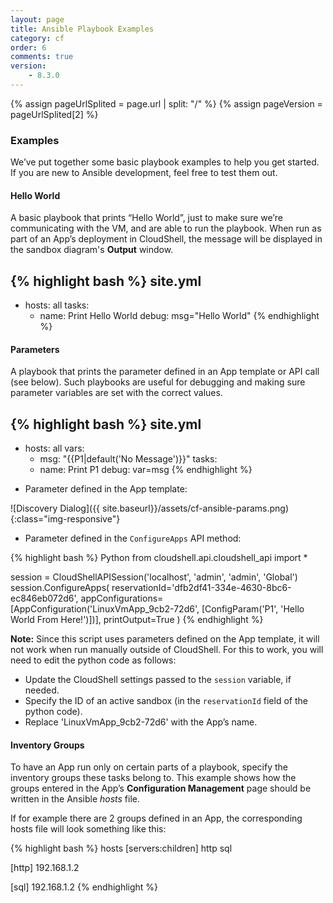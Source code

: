 ```yaml
---
layout: page
title: Ansible Playbook Examples
category: cf
order: 6
comments: true
version:
    - 8.3.0
---
```


{% assign pageUrlSplited = page.url | split: "/" %}
{% assign pageVersion = pageUrlSplited[2] %}

### Examples
We’ve put together some basic playbook examples to help you get started. If you are new to Ansible development, feel free to test them out.

#### Hello World
A basic playbook that prints “Hello World”, just to make sure we’re communicating with the VM, and are able to run the playbook. When run as part of an App’s deployment in CloudShell, the message will be displayed in the sandbox diagram's **Output** window.

{% highlight bash %}
site.yml
---
- hosts: all
  tasks:
  - name: Print Hello World
    debug: msg="Hello World"
{% endhighlight %}

#### Parameters
A playbook that prints the parameter defined in an App template or API call (see below). Such playbooks are useful for debugging and making sure parameter variables are set with the correct values.

{% highlight bash %}
site.yml
---
- hosts: all
  vars: 
  - msg: "{{P1|default('No Message')}}"
  tasks:
  - name: Print P1
    debug: var=msg
{% endhighlight %}

* Parameter defined in the App template:

![Discovery Dialog]({{ site.baseurl}}/assets/cf-ansible-params.png){:class="img-responsive"}

* Parameter defined in the `ConfigureApps` API method:

{% highlight bash %}
Python
from cloudshell.api.cloudshell_api import *

session = CloudShellAPISession('localhost', 'admin', 'admin', 'Global')
session.ConfigureApps(
    reservationId='dfb2df41-334e-4630-8bc6-ec846eb072d6',
    appConfigurations=[AppConfiguration('LinuxVmApp_9cb2-72d6', [ConfigParam('P1', 'Hello World From Here!')])],
    printOutput=True
)
{% endhighlight %}

**Note:** Since this script uses parameters defined on the App template, it will not work when run manually outside of CloudShell. For this to work, you will need to edit the python code as follows:
* Update the CloudShell settings passed to the `session` variable, if needed.
* Specify the ID of an active sandbox (in the `reservationId` field of the python code).
* Replace 'LinuxVmApp_9cb2-72d6' with the App’s name.<a name="InventoryGroups"></a>

#### Inventory Groups
To have an App run only on certain parts of a playbook, specify the inventory groups these tasks belong to. This example shows how the groups entered in the App’s **Configuration Management** page should be written in the Ansible *hosts* file.

If for example there are 2 groups defined in an App, the corresponding hosts file will look something like this:

{% highlight bash %}
hosts
[servers:children]
http
sql

[http]
192.168.1.2

[sql]
192.168.1.2
{% endhighlight %}